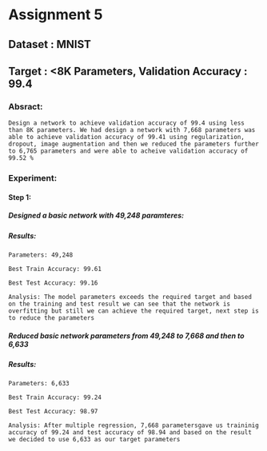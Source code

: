 # Assignment 5

## Dataset : MNIST

## Target : <8K Parameters, Validation Accuracy : 99.4

### Absract: 
```
Design a network to achieve validation accuracy of 99.4 using less than 8K parameters. We had design a network with 7,668 parameters was able to achieve validation accuracy of 99.41 using regularization, dropout, image augmentation and then we reduced the parameters further to 6,765 parameters and were able to acheive validation accuracy of 99.52 %
```

### Experiment:

#### Step 1:

##### Designed a basic network with 49,248 paramteres:

##### Results:
```
Parameters: 49,248

Best Train Accuracy: 99.61

Best Test Accuracy: 99.16

Analysis: The model parameters exceeds the required target and based on the training and test result we can see that the network is overfitting but still we can achieve the required target, next step is to reduce the parameters
```
##### Reduced basic network parameters from 49,248 to 7,668 and then to 6,633 

##### Results:
```
Parameters: 6,633

Best Train Accuracy: 99.24

Best Test Accuracy: 98.97

Analysis: After multiple regression, 7,668 parametersgave us traininig accuracy of 99.24 and test accuracy of 98.94 and based on the result we decided to use 6,633 as our target parameters
```
